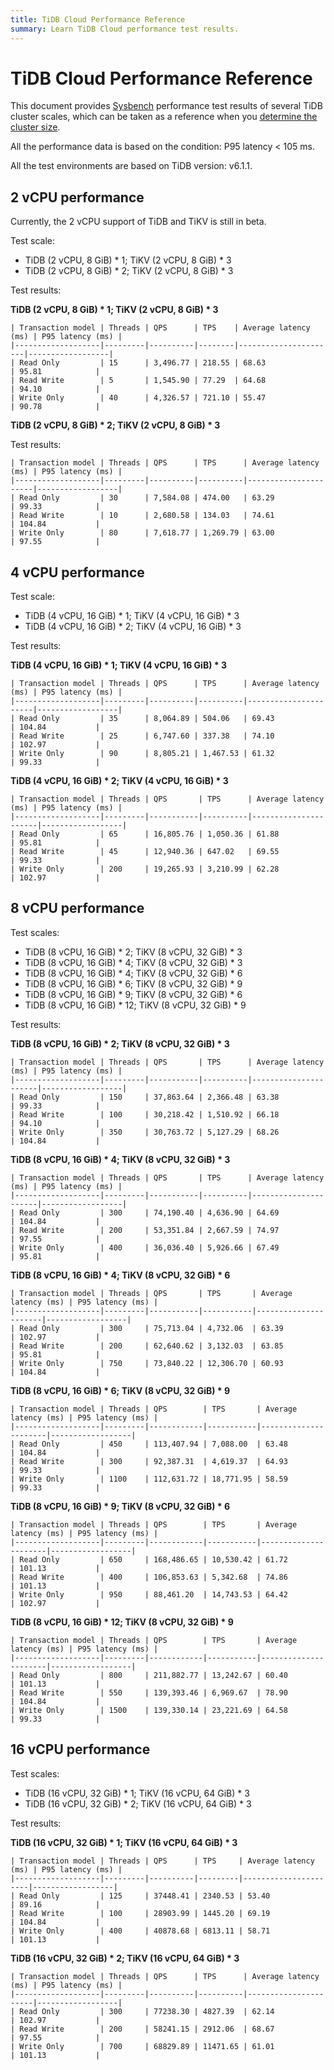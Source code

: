 ```yaml
---
title: TiDB Cloud Performance Reference
summary: Learn TiDB Cloud performance test results.
---
```


# TiDB Cloud Performance Reference

This document provides [Sysbench](https://github.com/akopytov/sysbench) performance test results of several TiDB cluster scales, which can be taken as a reference when you [determine the cluster size](/tidb-cloud/size-your-cluster.md).

All the performance data is based on the condition: P95 latency < 105 ms.

All the test environments are based on TiDB version: v6.1.1.

## 2 vCPU performance

Currently, the 2 vCPU support of TiDB and TiKV is still in beta.

Test scale:

- TiDB (2 vCPU, 8 GiB) \* 1; TiKV (2 vCPU, 8 GiB) \* 3
- TiDB (2 vCPU, 8 GiB) \* 2; TiKV (2 vCPU, 8 GiB) \* 3

Test results:

**TiDB (2 vCPU, 8 GiB) \* 1; TiKV (2 vCPU, 8 GiB) \* 3**

    | Transaction model | Threads | QPS      | TPS    | Average latency (ms) | P95 latency (ms) |
    |-------------------|---------|----------|--------|----------------------|------------------|
    | Read Only         | 15      | 3,496.77 | 218.55 | 68.63                | 95.81            |
    | Read Write        | 5       | 1,545.90 | 77.29  | 64.68                | 94.10            |
    | Write Only        | 40      | 4,326.57 | 721.10 | 55.47                | 90.78            |

**TiDB (2 vCPU, 8 GiB) \* 2; TiKV (2 vCPU, 8 GiB) \* 3**

Test results:

    | Transaction model | Threads | QPS      | TPS      | Average latency (ms) | P95 latency (ms) |
    |-------------------|---------|----------|----------|----------------------|------------------|
    | Read Only         | 30      | 7,584.08 | 474.00   | 63.29                | 99.33            |
    | Read Write        | 10      | 2,680.58 | 134.03   | 74.61                | 104.84           |
    | Write Only        | 80      | 7,618.77 | 1,269.79 | 63.00                | 97.55            |

## 4 vCPU performance

Test scale:

- TiDB (4 vCPU, 16 GiB) \* 1; TiKV (4 vCPU, 16 GiB) \* 3
- TiDB (4 vCPU, 16 GiB) \* 2; TiKV (4 vCPU, 16 GiB) \* 3

Test results:

**TiDB (4 vCPU, 16 GiB) \* 1; TiKV (4 vCPU, 16 GiB) \* 3**

    | Transaction model | Threads | QPS      | TPS      | Average latency (ms) | P95 latency (ms) |
    |-------------------|---------|----------|----------|----------------------|------------------|
    | Read Only         | 35      | 8,064.89 | 504.06   | 69.43                | 104.84           |
    | Read Write        | 25      | 6,747.60 | 337.38   | 74.10                | 102.97           |
    | Write Only        | 90      | 8,805.21 | 1,467.53 | 61.32                | 99.33            |

**TiDB (4 vCPU, 16 GiB) \* 2; TiKV (4 vCPU, 16 GiB) \* 3**

    | Transaction model | Threads | QPS       | TPS      | Average latency (ms) | P95 latency (ms) |
    |-------------------|---------|-----------|----------|----------------------|------------------|
    | Read Only         | 65      | 16,805.76 | 1,050.36 | 61.88                | 95.81            |
    | Read Write        | 45      | 12,940.36 | 647.02   | 69.55                | 99.33            |
    | Write Only        | 200     | 19,265.93 | 3,210.99 | 62.28                | 102.97           |

## 8 vCPU performance

Test scales:

- TiDB (8 vCPU, 16 GiB) \* 2; TiKV (8 vCPU, 32 GiB) \* 3
- TiDB (8 vCPU, 16 GiB) \* 4; TiKV (8 vCPU, 32 GiB) \* 3
- TiDB (8 vCPU, 16 GiB) \* 4; TiKV (8 vCPU, 32 GiB) \* 6
- TiDB (8 vCPU, 16 GiB) \* 6; TiKV (8 vCPU, 32 GiB) \* 9
- TiDB (8 vCPU, 16 GiB) \* 9; TiKV (8 vCPU, 32 GiB) \* 6
- TiDB (8 vCPU, 16 GiB) \* 12; TiKV (8 vCPU, 32 GiB) \* 9

Test results:

**TiDB (8 vCPU, 16 GiB) \* 2; TiKV (8 vCPU, 32 GiB) \* 3**

    | Transaction model | Threads | QPS       | TPS      | Average latency (ms) | P95 latency (ms) |
    |-------------------|---------|-----------|----------|----------------------|------------------|
    | Read Only         | 150     | 37,863.64 | 2,366.48 | 63.38                | 99.33            |
    | Read Write        | 100     | 30,218.42 | 1,510.92 | 66.18                | 94.10            |
    | Write Only        | 350     | 30,763.72 | 5,127.29 | 68.26                | 104.84           |

**TiDB (8 vCPU, 16 GiB) \* 4; TiKV (8 vCPU, 32 GiB) \* 3**

    | Transaction model | Threads | QPS       | TPS      | Average latency (ms) | P95 latency (ms) |
    |-------------------|---------|-----------|----------|----------------------|------------------|
    | Read Only         | 300     | 74,190.40 | 4,636.90 | 64.69                | 104.84           |
    | Read Write        | 200     | 53,351.84 | 2,667.59 | 74.97                | 97.55            |
    | Write Only        | 400     | 36,036.40 | 5,926.66 | 67.49                | 95.81            |

**TiDB (8 vCPU, 16 GiB) \* 4; TiKV (8 vCPU, 32 GiB) \* 6**

    | Transaction model | Threads | QPS       | TPS       | Average latency (ms) | P95 latency (ms) |
    |-------------------|---------|-----------|-----------|----------------------|------------------|
    | Read Only         | 300     | 75,713.04 | 4,732.06  | 63.39                | 102.97           |
    | Read Write        | 200     | 62,640.62 | 3,132.03  | 63.85                | 95.81            |
    | Write Only        | 750     | 73,840.22 | 12,306.70 | 60.93                | 104.84           |

**TiDB (8 vCPU, 16 GiB) \* 6; TiKV (8 vCPU, 32 GiB) \* 9**

    | Transaction model | Threads | QPS        | TPS       | Average latency (ms) | P95 latency (ms) |
    |-------------------|---------|------------|-----------|----------------------|------------------|
    | Read Only         | 450     | 113,407.94 | 7,088.00  | 63.48                | 104.84           |
    | Read Write        | 300     | 92,387.31  | 4,619.37  | 64.93                | 99.33            |
    | Write Only        | 1100    | 112,631.72 | 18,771.95 | 58.59                | 99.33            |

**TiDB (8 vCPU, 16 GiB) \* 9; TiKV (8 vCPU, 32 GiB) \* 6**

    | Transaction model | Threads | QPS        | TPS       | Average latency (ms) | P95 latency (ms) |
    |-------------------|---------|------------|-----------|----------------------|------------------|
    | Read Only         | 650     | 168,486.65 | 10,530.42 | 61.72                | 101.13           |
    | Read Write        | 400     | 106,853.63 | 5,342.68  | 74.86                | 101.13           |
    | Write Only        | 950     | 88,461.20  | 14,743.53 | 64.42                | 102.97           |

**TiDB (8 vCPU, 16 GiB) \* 12; TiKV (8 vCPU, 32 GiB) \* 9**

    | Transaction model | Threads | QPS        | TPS       | Average latency (ms) | P95 latency (ms) |
    |-------------------|---------|------------|-----------|----------------------|------------------|
    | Read Only         | 800     | 211,882.77 | 13,242.67 | 60.40                | 101.13           |
    | Read Write        | 550     | 139,393.46 | 6,969.67  | 78.90                | 104.84           |
    | Write Only        | 1500    | 139,330.14 | 23,221.69 | 64.58                | 99.33            |

## 16 vCPU performance

Test scales:

- TiDB (16 vCPU, 32 GiB) \* 1; TiKV (16 vCPU, 64 GiB) \* 3
- TiDB (16 vCPU, 32 GiB) \* 2; TiKV (16 vCPU, 64 GiB) \* 3

Test results:

**TiDB (16 vCPU, 32 GiB) \* 1; TiKV (16 vCPU, 64 GiB) \* 3**

    | Transaction model | Threads | QPS      | TPS     | Average latency (ms) | P95 latency (ms) |
    |-------------------|---------|----------|---------|----------------------|------------------|
    | Read Only         | 125     | 37448.41 | 2340.53 | 53.40                | 89.16            |
    | Read Write        | 100     | 28903.99 | 1445.20 | 69.19                | 104.84           |
    | Write Only        | 400     | 40878.68 | 6813.11 | 58.71                | 101.13           |

**TiDB (16 vCPU, 32 GiB) \* 2; TiKV (16 vCPU, 64 GiB) \* 3**

    | Transaction model | Threads | QPS      | TPS      | Average latency (ms) | P95 latency (ms) |
    |-------------------|---------|----------|----------|----------------------|------------------|
    | Read Only         | 300     | 77238.30 | 4827.39  | 62.14                | 102.97           |
    | Read Write        | 200     | 58241.15 | 2912.06  | 68.67                | 97.55            |
    | Write Only        | 700     | 68829.89 | 11471.65 | 61.01                | 101.13           |
